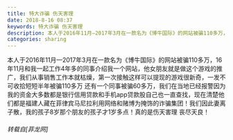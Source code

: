 ```yaml
---
title: 特大诈骗 伤天害理
date: 2018-8-16 08:37
keywords: 特大诈骗 伤天害理
description: 本人于2016年11月—2017年3月在一款名为《博牛国际》的网站被骗110多万，16年11月和我一起工作4年多的同事介绍我一个网站，他女朋友就是做这个游戏的推广，我们从事销售工作本就枯燥，第一次接触这样可以提现的游戏很新奇，一发不可收拾短短半年被骗110多万 还有一个同事被骗60多万，我们在当地已经报警因为我的资金大多数都是银行信用贷款和手机app贷款股自己也一直查找，现在清楚他们都是福建人藏在菲律宾马尼拉利用网络和赌博为掩饰的诈骗集团！我们因此妻离子散，我的孩子8岁那个朋友的孩子才1岁多点！真的是伤天害理 丧尽天良！
categories: sharing
---
```

<td class="t_f" id="postmessage_1646564">

本人于2016年11月—2017年3月在一款名为《博牛国际》的网站被骗110多万，16年11月和我一起工作4年多的同事介绍我一个网站，他女朋友就是做这个游戏的推广，我们从事销售工作本就枯燥，第一次接触这样可以提现的游戏很新奇，一发不可收拾短短半年被骗110多万 还有一个同事被骗60多万，我们在当地已经报警因为我的资金大多数都是银行信用贷款和手机app贷款股自己也一直查找，现在清楚他们都是福建人藏在菲律宾马尼拉利用网络和赌博为掩饰的诈骗集团！我们因此妻离子散，我的孩子8岁那个朋友的孩子才1岁多点！真的是伤天害理 丧尽天良！</td>
###### 转载自[菲龙网]